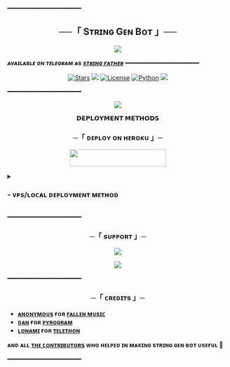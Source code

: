 ━━━━━━━━━━━━━━━━━━━━

<h2 align="center">
    ──「 Sᴛʀɪɴɢ Gᴇɴ Bᴏᴛ 」──
</h2>

<p align="center">
  <img src="https://te.legra.ph/file/07e5b7d11e3a834ad3826.jpg">
</p>

_**ᴀᴠᴀɪʟᴀʙʟᴇ ᴏɴ ᴛᴇʟᴇɢʀᴀᴍ ᴀs [sᴛʀɪɴɢ ғᴀᴛʜᴇʀ](https://t.me/StringFatherBot)**_
━━━━━━━━━━━━━━━━━━━━

<p align="center">
<a href="https://github.com/AnonymousX1025/StringGenBot/stargazers"><img src="https://img.shields.io/github/stars/AnonymousX1025/StringGenBot?color=black&logo=github&logoColor=black&style=for-the-badge" alt="Stars"/></a>
<a href="https://github.com/AnonymousX1025/StringGenBot/network/members"> <img src="https://img.shields.io/github/forks/AnonymousX1025/StringGenBot?color=black&logo=github&logoColor=black&style=for-the-badge"/></a>
<a href="https://github.com/AnonymousX1025/StringGenBot/blob/master/LICENSE"> <img src="https://img.shields.io/badge/License-MIT-blueviolet?style=for-the-badge" alt="License"/></a>
<a href="https://www.python.org/"> <img src="https://img.shields.io/badge/Written%20in-Python-skyblue?style=for-the-badge&logo=python" alt="Python"/></a>
<a href="https://github.com/AnonymousX1025/StringGenBot/commits/AnonymousX1025"> <img src="https://img.shields.io/github/last-commit/AnonymousX1025/StringGenBot?color=black&logo=github&logoColor=black&style=for-the-badge"/></a>
</p>

━━━━━━━━━━━━━━━━━━━━

<p align="center">
  <img src="https://te.legra.ph/file/7871ceddf5ab4a6787182.jpg">
</p>

<p align="center">
<b>𝗗𝗘𝗣𝗟𝗢𝗬𝗠𝗘𝗡𝗧 𝗠𝗘𝗧𝗛𝗢𝗗𝗦</b>
</p>

<h3 align="center">
    ─「 ᴅᴇᴩʟᴏʏ ᴏɴ ʜᴇʀᴏᴋᴜ 」─
</h3>

<p align="center"><a href="https://dashboard.heroku.com/new?template=https://github.com/Vhal999Vhal999/StringGenbotroyal"> <img src="https://img.shields.io/badge/Deploy%20On%20Heroku-black?style=for-the-badge&logo=heroku" width="220" height="38.45"/></a></p>

<details>
<summary><h3>
- <b> ᴠᴘs/ʟᴏᴄᴀʟ ᴅᴇᴘʟᴏʏᴍᴇɴᴛ ᴍᴇᴛʜᴏᴅ </b>
</h3></summary>

- Get your [Necessary Variables](https://github.com/AnonymousX1025/StringGenBot/blob/master/sample.env)
- Upgrade and Update by :
`sudo apt-get update && sudo apt-get upgrade -y`
- Install required packages by :
`sudo apt-get install python3-pip`
- Install pip by :
`sudo pip3 install -U pip`
- Clone the repository by :
`git clone https://github.com/AnonymousX1025/StringGenBot && cd StringGenBot`
- Install requirements by :
`pip3 install -U -r requirements.txt`
- Fill your variables in the env by :
`vi sample.env`<br>
Press `I` on the keyboard for editing env<br>
Press `Ctrl+C` when you're done with editing env and `:wq` to save the env<br>
- Rename the env file by :
`mv sample.env .env`
- Install tmux to keep running your bot when you close the terminal by :
`sudo apt install tmux && tmux`
- Finally run the bot by :
`bash start`
- For getting out from tmux session<br>
Press `Ctrl+b` and then `d`

<p align="center">
  <img src="https://te.legra.ph/file/fa5b692e4ddb87559db17.jpg">
</p>

</details>

━━━━━━━━━━━━━━━━━━━━
<h3 align="center">
    ─「 sᴜᴩᴩᴏʀᴛ 」─
</h3>

<p align="center">
<a href="https://telegram.me/DevilsHeavenMF"><img src="https://img.shields.io/badge/-Support%20Group-blue.svg?style=for-the-badge&logo=Telegram"></a>
</p>
<p align="center">
<a href="https://telegram.me/FallenAssociation"><img src="https://img.shields.io/badge/-Support%20Channel-blue.svg?style=for-the-badge&logo=Telegram"></a>
</p>

━━━━━━━━━━━━━━━━━━━━

<h3 align="center">
    ─「 ᴄʀᴇᴅɪᴛs 」─
</h3>

- <b>[ᴀɴᴏɴʏᴍᴏᴜs](https://github.com/AnonymousX1025)  ғᴏʀ  [ғᴀʟʟᴇɴ ᴍᴜsɪᴄ](https://github.com/AnonymousX1025/FallenMusic)</b>
- <b>[ᴅᴀɴ](https://github.com/delivrance)  ғᴏʀ  [ᴘʏʀᴏɢʀᴀᴍ](https://github.com/pyrogram/pyrogram)</b>
- <b>[ʟᴏɴᴀᴍɪ](https://github.com/Lonami)  ғᴏʀ  [ᴛᴇʟᴇᴛʜᴏɴ](https://github.com/LonamiWebs/Telethon)</b>

<b>ᴀɴᴅ ᴀʟʟ [ᴛʜᴇ ᴄᴏɴᴛʀɪʙᴜᴛᴏʀs](https://github.com/AnonymousX1025/StringGenBot/graphs/contributors) ᴡʜᴏ ʜᴇʟᴩᴇᴅ ɪɴ ᴍᴀᴋɪɴɢ sᴛʀɪɴɢ ɢᴇɴ ʙᴏᴛ ᴜsᴇғᴜʟ 🖤</b>

━━━━━━━━━━━━━━━━━━━━
